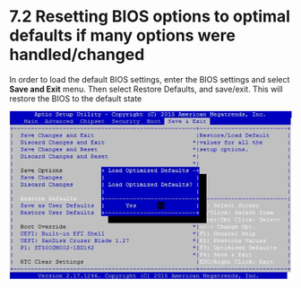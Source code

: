 # 7.2 Resetting BIOS options to optimal defaults if many options were handled/changed

In order to load the default BIOS settings, enter the BIOS settings and select **Save and Exit** menu. Then select Restore Defaults, and save/exit. This will restore the BIOS to the default state

![Figure 12: Load Optimized Defaults](../../../../.gitbook/assets/12.jpeg)

